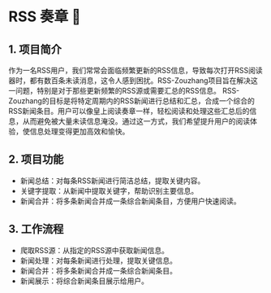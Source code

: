 # RSS 奏章 📰

## 1. 项目简介
作为一名RSS用户，我们常常会面临频繁更新的RSS信息，导致每次打开RSS阅读器时，都有数百条未读消息，这令人感到困扰。RSS-Zouzhang项目旨在解决这一问题，特别是对于那些更新频繁的RSS源或需要汇总的RSS信息。
RSS-Zouzhang的目标是将特定周期内的RSS新闻进行总结和汇总，合成一个综合的RSS新闻条目。用户可以像皇上阅读奏章一样，轻松阅读和处理这些汇总后的信息，从而避免被大量未读信息淹没。通过这一方式，我们希望提升用户的阅读体验，使信息处理变得更加高效和愉快。

## 2. 项目功能
* 新闻总结：对每条RSS新闻进行简洁总结，提取关键内容。
* 关键字提取：从新闻中提取关键字，帮助识别主要信息。
* 新闻合并：将多条新闻合并成一条综合新闻条目，方便用户快速阅读。

## 3. 工作流程
* 爬取RSS源：从指定的RSS源中获取新闻信息。
* 新闻处理：对每条新闻进行处理，提取关键信息。
* 新闻合并：将多条新闻合并成一条综合新闻条目。
* 新闻展示：将综合新闻条目展示给用户。